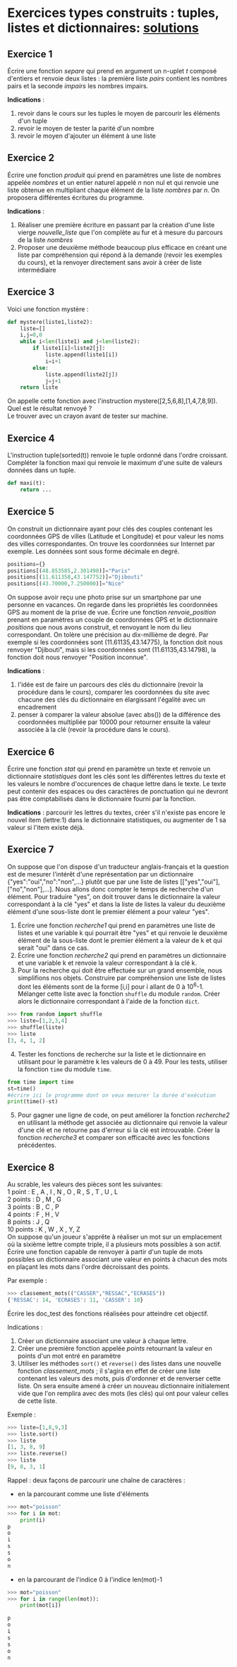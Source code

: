 # Exercices types construits : tuples, listes et dictionnaires: [solutions](https://drive.google.com/file/d/1UcjJnA53j3RJUM_rcXC51o1GoMP4tnLB/view?usp=sharing)

## Exercice 1

Écrire une fonction _separe_ qui prend en argument un n-uplet _t_ composé d'entiers et renvoie deux listes : la première liste _pairs_ contient les nombres pairs et la seconde _impairs_ les nombres impairs.

__Indications__ : 
1) revoir dans le cours sur les tuples le moyen de parcourir les éléments d'un tuple
2) revoir le moyen de tester la parité d'un nombre
3) revoir le moyen d'ajouter un élément à une liste

## Exercice 2

Écrire une fonction _produit_ qui prend en paramètres une liste de nombres appelée _nombres_ et un entier naturel appelé _n_ non nul et qui renvoie une liste obtenue en multipliant chaque élément de la liste _nombres_ par _n_. On proposera différentes écritures du programme.

__Indications__ : 
1) Réaliser une première écriture en passant par la création d'une liste vierge _nouvelle_liste_ que l'on complète au fur et à mesure du parcours de la liste _nombres_
2) Proposer une deuxième méthode beaucoup plus efficace en créant une liste par compréhension qui répond à la demande (revoir les exemples du cours), et la renvoyer directement sans avoir à créer de liste intermédiaire 

## Exercice 3

Voici une fonction mystère :
```Python
def mystere(liste1,liste2):
    liste=[]
    i,j=0,0
    while i<len(liste1) and j<len(liste2):
        if liste1[i]<liste2[j]:
            liste.append(liste1[i])
            i=i+1
        else:
            liste.append(liste2[j])
            j=j+1
    return liste
```
On appelle cette fonction avec l'instruction mystere([2,5,6,8],[1,4,7,8,9]). Quel est le résultat renvoyé ?   
Le trouver avec un crayon avant de tester sur machine.


## Exercice 4

L'instruction tuple(sorted(t)) renvoie le tuple ordonné dans l'ordre croissant. Compléter la fonction maxi qui renvoie le maximum d'une suite de valeurs données dans un tuple.

```Python
def maxi(t):
    return ...
```

## Exercice 5

On construit un dictionnaire ayant pour clés des couples contenant les coordonnées GPS de villes (Latitude et Longitude) et pour valeur les noms des villes correspondantes. On trouve les coordonnées sur Internet par exemple. Les données sont sous forme décimale en degré.      

```Python
positions={}
positions[(48.853585,2.301490)]="Paris"
positions[(11.611358,43.147752)]="Djibouti"
positions[(43.70000,7.250000)]="Nice"
```
On suppose avoir reçu une photo prise sur un smartphone par une personne en vacances. On regarde dans les propriétés les coordonnées GPS au moment de la prise de vue. Écrire une fonction _renvoie_position_ prenant en paramètres un couple de coordonnées GPS et le dictionnaire _positions_ que nous avons construit, et renvoyant le nom du lieu correspondant. On tolère une précision au dix-millième de degré.
Par exemple si les coordonnées sont (11.61135,43.14775), la fonction doit nous renvoyer "Djibouti", mais si les coordonnées sont (11.61135,43.14798), la fonction doit nous renvoyer "Position inconnue".

__Indications__ : 
1) l'idée est de faire un parcours des clés du dictionnaire (revoir la procédure dans le cours), comparer les coordonnées du site avec chacune des clés du dictionnaire en élargissant l'égalité avec un encadrement
2) penser à comparer la valeur absolue (avec abs()) de la différence des coordonnées multipliée par 10000 pour retourner ensuite la valeur associée à la clé (revoir la procédure dans le cours).

## Exercice 6

Écrire une fonction _stat_ qui prend en paramètre un texte et renvoie un dictionnaire _statistiques_ dont les clés sont les différentes lettres du texte et les valeurs le nombre d'occurences de chaque lettre dans le texte. Le texte peut contenir des espaces ou des caractères de ponctuation qui ne devront pas être comptabilisés dans le dictionnaire fourni par la fonction.

__Indications__ : parcourir les lettres du textes, créer s'il n'existe pas encore le nouvel item (lettre:1) dans le dictionnaire statistiques, ou augmenter de 1 sa valeur si l'item existe déjà.

## Exercice 7

On suppose que l'on dispose d'un traducteur anglais-français et la question est de mesurer l'intérêt d'une représentation par un dictionnaire {"yes":"oui","no":"non",...} plutôt que par une liste de listes [["yes","oui"],["no","non"],...]. Nous allons donc compter le temps de recherche d'un élément. Pour traduire "yes", on doit trouver dans le dictionnaire la valeur correspondant à la clé "yes" et dans la liste de listes la valeur du deuxième élément d'une sous-liste dont le premier élément a pour valeur "yes".
1. Écrire une fonction _recherche1_ qui prend en paramètres une liste de listes et une variable k qui pourrait être "yes" et qui renvoie le deuxième élément de la sous-liste dont le premier élément a la valeur de k et qui serait "oui" dans ce cas.
2. Écrire une fonction _recherche2_ qui prend en paramètres un dictionnaire et une variable k et renvoie la valeur correspondant à la clé k.
3. Pour la recherche qui doit être effectuée sur un grand ensemble, nous simplifions nos objets. Construire par compréhension une liste de listes dont les éléments sont de la forme [i,i] pour i allant de 0 à 10<sup>6</sup>-1. Mélanger cette liste avec la fonction `shuffle` du module `random`. Créer alors le dictionnaire correspondant à l'aide de la fonction `dict`.

```Python
>>> from random import shuffle
>>> liste=[1,2,3,4]
>>> shuffle(liste)
>>> liste
[3, 4, 1, 2]
```

4. Tester les fonctions de recherche sur la liste et le dictionnaire en utilisant pour le paramètre k les valeurs de 0 à 49. Pour les tests, utiliser la fonction `time` du module `time`. 

```Python
from time import time
st=time()
#écrire ici le programme dont on veux mesurer la durée d'exécution
print(time()-st)
```

5. Pour gagner une ligne de code, on peut améliorer la fonction _recherche2_ en utilisant la méthode get associée au dictionnaire qui renvoie la valeur d'une clé et ne retourne pas d'erreur si la clé est introuvable. Créer la fonction _recherche3_ et comparer son efficacité avec les fonctions précédentes.


## Exercice 8

Au scrable, les valeurs des pièces sont les suivantes:  
    1 point : E , A , I , N , O , R , S , T , U , L    
    2 points : D , M , G    
    3 points : B , C , P    
    4 points : F , H , V    
    8 points : J , Q    
    10 points : K , W , X , Y, Z    
On suppose qu'un joueur s'apprête à réaliser un mot sur un emplacement où la sixième lettre compte triple, il a plusieurs mots possibles à son actif.
Écrire une fonction capable de renvoyer à partir d'un tuple de mots possibles un dictionnaire associant une valeur en points à chacun des mots en plaçant les mots dans l'ordre décroissant des points.   

Par exemple :
```Python
>>> classement_mots(("CASSER","RESSAC","ECRASES"))
{'RESSAC': 14, 'ECRASES': 11, 'CASSER': 10}
```

Écrire les doc_test des fonctions réalisées pour atteindre cet objectif.

Indications :

1) Créer un dictionnaire associant une valeur à chaque lettre.
2) Créer une première fonction appelée _points_ retournant la valeur en points d'un mot entré en paramètre
3) Utiliser les méthodes `sort()` et `reverse()` des listes dans une nouvelle fonction _classement_mots_ ; il s'agira en effet de créer une liste contenant les valeurs des mots, puis d'ordonner et de renverser cette liste. On sera ensuite amené à créer un nouveau dictionnaire initialement vide que l'on remplira avec des mots (les clés) qui ont pour valeur celles de cette liste.

Exemple :
```Python
>>> liste=[1,8,9,3]
>>> liste.sort()
>>> liste
[1, 3, 8, 9]
>>> liste.reverse()
>>> liste
[9, 8, 3, 1]
```

Rappel : deux façons de parcourir une chaîne de caractères :  
- en la parcourant comme une liste d'éléments
```Python
>>> mot="poisson"
>>> for i in mot:
    print(i)
p
o
i
s
s
o
n
```
- en la parcourant de l'indice 0 à l'indice len(mot)-1
```Python
>>> mot="poisson"
>>> for i in range(len(mot)):
    print(mot[i])

p
o
i
s
s
o
n
```